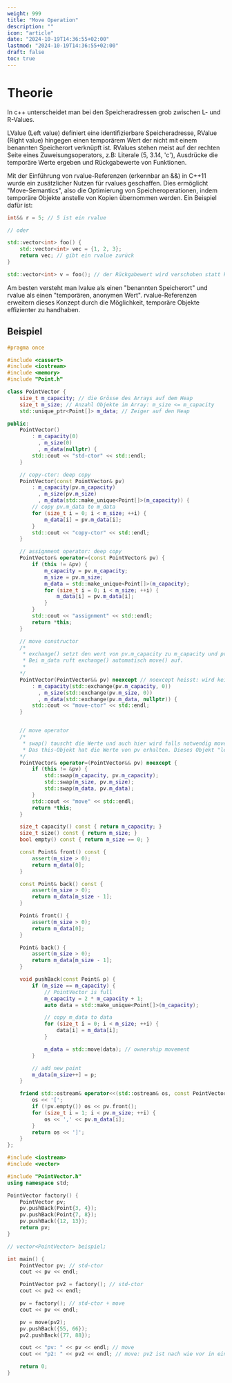 ```yaml
---
weight: 999
title: "Move Operation"
description: ""
icon: "article"
date: "2024-10-19T14:36:55+02:00"
lastmod: "2024-10-19T14:36:55+02:00"
draft: false
toc: true
---
```


# Theorie

In c++ unterscheidet man bei den Speicheradressen grob zwischen L- und R-Values.

LValue (Left value) definiert eine identifizierbare Speicheradresse, RValue (Right value) hingegen einen temporärem Wert der nicht mit einem benannten Speicherort verknüpft ist.
RValues stehen meist auf der rechten Seite eines Zuweisungsoperators, z.B: Literale (5, 3.14, 'c'), Ausdrücke die temporäre Werte ergeben und Rückgabewerte von Funktionen.

Mit der Einführung von rvalue-Referenzen (erkennbar an &&) in C++11 wurde ein zusätzlicher Nutzen für rvalues geschaffen. Dies ermöglicht "Move-Semantics", also die Optimierung von Speicheroperationen, indem temporäre Objekte anstelle von Kopien übernommen werden. Ein Beispiel dafür ist:

```cpp
int&& r = 5; // 5 ist ein rvalue

// oder

std::vector<int> foo() {
    std::vector<int> vec = {1, 2, 3};
    return vec; // gibt ein rvalue zurück
}

std::vector<int> v = foo(); // der Rückgabewert wird verschoben statt kopiert (Move-Semantik)
```

Am besten versteht man lvalue als einen "benannten Speicherort" und rvalue als einen "temporären, anonymen Wert". rvalue-Referenzen erweitern dieses Konzept durch die Möglichkeit, temporäre Objekte effizienter zu handhaben.

## Beispiel

```cpp
#pragma once

#include <cassert>
#include <iostream>
#include <memory>
#include "Point.h"

class PointVector {
    size_t m_capacity; // die Grösse des Arrays auf dem Heap
    size_t m_size; // Anzahl Objekte im Array: m_size <= m_capacity
    std::unique_ptr<Point[]> m_data; // Zeiger auf den Heap

public:
    PointVector()
        : m_capacity(0)
          , m_size(0)
          , m_data(nullptr) {
        std::cout << "std-ctor" << std::endl;
    }

    // copy-ctor: deep copy
    PointVector(const PointVector& pv)
        : m_capacity(pv.m_capacity)
          , m_size(pv.m_size)
          , m_data(std::make_unique<Point[]>(m_capacity)) {
        // copy pv.m_data to m_data
        for (size_t i = 0; i < m_size; ++i) {
            m_data[i] = pv.m_data[i];
        }
        std::cout << "copy-ctor" << std::endl;
    }

    // assignment operator: deep copy
    PointVector& operator=(const PointVector& pv) {
        if (this != &pv) {
            m_capacity = pv.m_capacity;
            m_size = pv.m_size;
            m_data = std::make_unique<Point[]>(m_capacity);
            for (size_t i = 0; i < m_size; ++i) {
                m_data[i] = pv.m_data[i];
            }
        }
        std::cout << "assignment" << std::endl;
        return *this;
    }

    // move constructor
    /* 
     * exchange() setzt den wert von pv.m_capacity zu m_capacity und pv.m_capacity wird zu 0.
     * Bei m_data ruft exchange() automatisch move() auf.
     *
    */
    PointVector(PointVector&& pv) noexcept // noexcept heisst: wird keine exception werfen
        : m_capacity(std::exchange(pv.m_capacity, 0))
          , m_size(std::exchange(pv.m_size, 0))
          , m_data(std::exchange(pv.m_data, nullptr)) {
        std::cout << "move-ctor" << std::endl;
    }


    // move operator
    /* 
     * swap() tauscht die Werte und auch hier wird falls notwendig move() aufgerufen.
     * Das this-Objekt hat die Werte von pv erhalten. Dieses Objekt "lebt" dann noch im Scope weiter aber wird am Ende "geloescht".
    */
    PointVector& operator=(PointVector&& pv) noexcept {
        if (this != &pv) {
            std::swap(m_capacity, pv.m_capacity);
            std::swap(m_size, pv.m_size);
            std::swap(m_data, pv.m_data);
        }
        std::cout << "move" << std::endl;
        return *this;
    }

    size_t capacity() const { return m_capacity; }
    size_t size() const { return m_size; }
    bool empty() const { return m_size == 0; }

    const Point& front() const {
        assert(m_size > 0);
        return m_data[0];
    }

    const Point& back() const {
        assert(m_size > 0);
        return m_data[m_size - 1];
    }

    Point& front() {
        assert(m_size > 0);
        return m_data[0];
    }

    Point& back() {
        assert(m_size > 0);
        return m_data[m_size - 1];
    }

    void pushBack(const Point& p) {
        if (m_size == m_capacity) {
            // PointVector is full
            m_capacity = 2 * m_capacity + 1;
            auto data = std::make_unique<Point[]>(m_capacity);

            // copy m_data to data
            for (size_t i = 0; i < m_size; ++i) {
                data[i] = m_data[i];
            }

            m_data = std::move(data); // ownership movement
        }

        // add new point
        m_data[m_size++] = p;
    }

    friend std::ostream& operator<<(std::ostream& os, const PointVector& pv) {
        os << '[';
        if (!pv.empty()) os << pv.front();
        for (size_t i = 1; i < pv.m_size; ++i) {
            os << ',' << pv.m_data[i];
        }
        return os << ']';
    }
};
```

```cpp
#include <iostream>
#include <vector>

#include "PointVector.h"
using namespace std;

PointVector factory() {
    PointVector pv;
    pv.pushBack(Point{3, 4});
    pv.pushBack(Point{7, 8});
    pv.pushBack({12, 13});
    return pv;
}

// vector<PointVector> beispiel;

int main() {
    PointVector pv; // std-ctor
    cout << pv << endl;

    PointVector pv2 = factory(); // std-ctor
    cout << pv2 << endl;

    pv = factory(); // std-ctor + move
    cout << pv << endl;

    pv = move(pv2);
    pv.pushBack({55, 66});
    pv2.pushBack({77, 88});

    cout << "pv: " << pv << endl; // move
    cout << "p2: " << pv2 << endl; // move: pv2 ist nach wie vor in einem gueltigen Zustand, jedoch halt leer. Ausser bei swap(), dann erst am Schluss vom Scope.

    return 0;
}
```